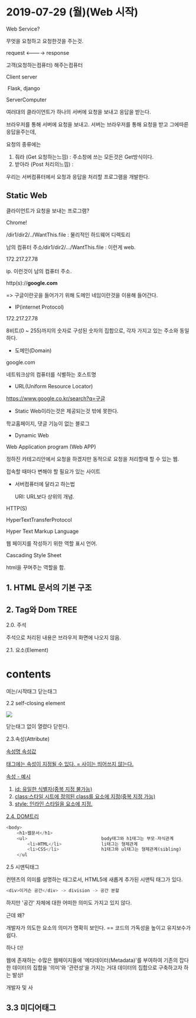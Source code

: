 # 2019-07-29 (월)(Web 시작)

Web Service?

무엇을 요청하고 요청한것을 주는것.

request                          <---->                        response

고객(요청하는컴퓨터)                             해주는컴퓨터

Client															server

​																	Flask, django



ServerComputer

여러대의 클라이언트가 하나의 서버에 요청을 보내고 응답을 받는다.



브라우저를 통해 서버에 요청을 보내고. 서버는 브라우저를 통해 요청을 받고 그에따른 응답을주는데,

요청의 종류에는

1. 줘라 (Get 요청하는느낌) : 주소창에 쓰는 모든것은 Get방식이다.
2. 받아라 (Post 처리의느낌) : 



우리는 서버컴퓨터에서 요청과 응답을 처리할 프로그램을 개발한다.



## Static Web

클라이언트가 요청을 보내는 프로그램?

Chrome!

/dir1/dir2/../WantThis.file  : 물리적인 하드웨어 디렉토리

남의 컴퓨터 주소/dir1/dir2/.../WantThis.file : 이런게 web.

172.217.27.78

ip. 이런것이 남의 컴퓨터 주소.



http(s)://**google.com**

=> 구글이란곳을 들어가기 위해 도메인 네임이란것을 이용해 들어간다.



* IP(internet Protocol)

172.217.27.78

8비트(0 ~ 255)까지의 숫자로 구성된 숫자의 집합으로, 각자 가지고 있는 주소와 동일하다.



* 도메인(Domain)

google.com

네트워크상의 컴퓨터를 식별하는 호스트명



* URL(Uniform Resource Locator)

https://www.google.co.kr/search?q=구글



* Static Web이라는것은 제공되는것 밖에 못한다.

학교홈페이지, 댓글 기능이 없는 블로그



* Dynamic Web

Web Application program (Web APP)

정하진 카테고리안에서 요청을 하겠지만 동적으로 요청을 처리할때 할 수 있는 웹.

접속할 때마다 변해야 할 필요가 있는 사이트



* 서버컴퓨터에 달라고 하는법

  URI: URL보다 상위의 개념.



HTTP(S)

HyperTextTransferProtocol



Hyper Text Markup Language

웹 페이지를 작성하기 위한 역할 표시 언어.



Cascading Style Sheet

html을 꾸며주는 역할을 함.



## 1. HTML 문서의 기본 구조

## 2. Tag와 Dom TREE

2.0. 주석

<!--주석내용-->

주석으로 처리된 내용은 브라우저 화면에 나오지 않음.



2.1. 요소(Element)

**<h1>** contents **</h1>**

여는/시작태그  닫는태그



2.2 self-closing element



<img src="url"/>

닫는태그 없이 열렸다 닫힌다.



2.3.속성(Attribute)



<a href="google.com">

속성명          속성값

태그에는 속성이 지정될 수 있다. = 사이는 띄어쓰지 않는다.

속성 - 예시

1. id: 유일한 식별자(중복 지정 불가능)
2. class:스타일 시트에 정의된 class를 요소에 지정(중복 지정 가능)
3. style: 인라인 스타일을 요소에 지정.



2.4. DOM트리

```python
<body>
	<h1>웹문서</h1>
    <ul>							body태그와 h1태그는 부모-자식관계
    	<li>HTML</li>				li태그는 형제관계
        <li>CSS</li>				h1태그와 ul태그는 형제관계(sibling)
    </ul
```



2.5 시맨틱태그

컨텐츠의 의미를 설명하는 태그로서, HTML5에 새롭게 추가된 시맨틱 태그가 있다.



```python
<div>이거슨 공간</div> -> division -> 공간 분할
```

하지만 '공간' 자체에 대한 어떠한 의미도 가지고 있지 않다.



근데 왜?

개발자가 의도한 요소의 의미가 명확히 보인다. == 코드의 가독성을 높이고 유지보수가 쉽다.



하나 더!

웹에 존재하는 수많은 웹페이지들에 '메타데이터(Metadata)'를 부여하여 기존의 잡다한 데이터의 집합을 '의미'와 '관련성'을 가지는 거대 데이터의 집합으로 구축하고자 하는 발상!



개발자 및 사



## 3.3 미디어태그


